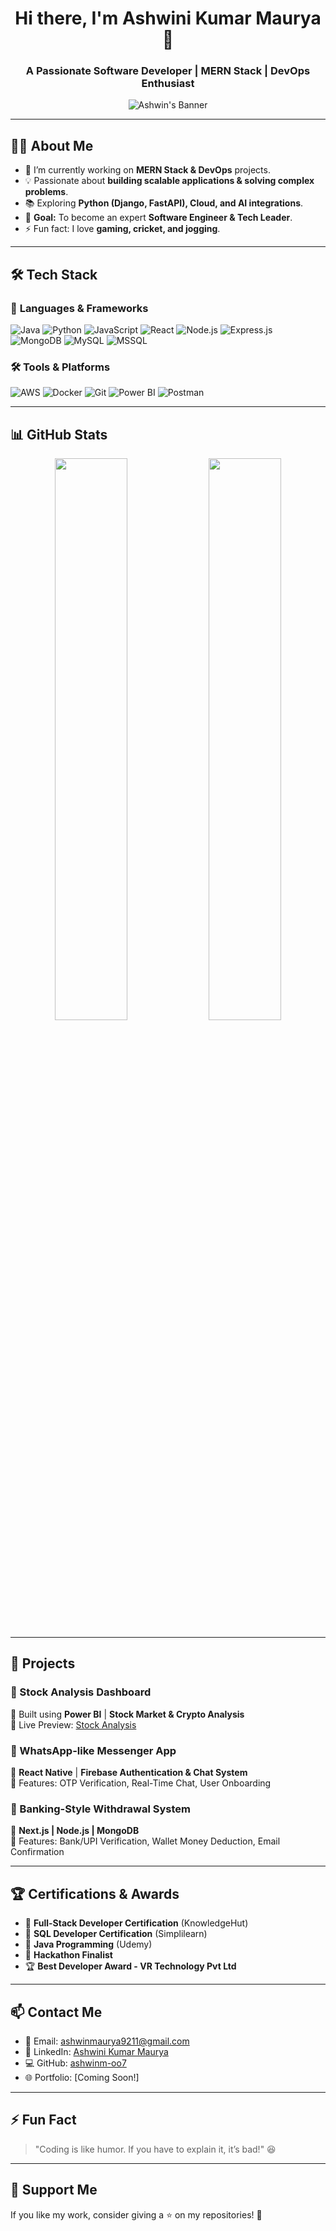 <!-- Header -->
<h1 align="center">Hi there, I'm Ashwini Kumar Maurya 👋</h1>
<h3 align="center">A Passionate Software Developer | MERN Stack | DevOps Enthusiast</h3>

<!-- Profile Banner -->
<p align="center">
  <img src="https://github.com/ashwinm-oo7/ashwinm-oo7/raw/main/banner.png" alt="Ashwin's Banner">
</p>

---

## 👨‍💻 **About Me**
- 🔭 I’m currently working on **MERN Stack & DevOps** projects.  
- 💡 Passionate about **building scalable applications & solving complex problems**.  
- 📚 Exploring **Python (Django, FastAPI), Cloud, and AI integrations**.  
- 🎯 **Goal:** To become an expert **Software Engineer & Tech Leader**.  
- ⚡ Fun fact: I love **gaming, cricket, and jogging**.  

---

## 🛠️ **Tech Stack**
### 🚀 **Languages & Frameworks**
![Java](https://img.shields.io/badge/Java-ED8B00?style=for-the-badge&logo=java&logoColor=white)
![Python](https://img.shields.io/badge/Python-FFD43B?style=for-the-badge&logo=python&logoColor=blue)
![JavaScript](https://img.shields.io/badge/JavaScript-F7DF1E?style=for-the-badge&logo=javascript&logoColor=black)
![React](https://img.shields.io/badge/ReactJS-61DAFB?style=for-the-badge&logo=react&logoColor=black)
![Node.js](https://img.shields.io/badge/Node.js-43853D?style=for-the-badge&logo=node.js&logoColor=white)
![Express.js](https://img.shields.io/badge/Express.js-000000?style=for-the-badge&logo=express&logoColor=white)
![MongoDB](https://img.shields.io/badge/MongoDB-47A248?style=for-the-badge&logo=mongodb&logoColor=white)
![MySQL](https://img.shields.io/badge/MySQL-005C84?style=for-the-badge&logo=mysql&logoColor=white)
![MSSQL](https://img.shields.io/badge/MSSQL-CC2927?style=for-the-badge&logo=microsoftsqlserver&logoColor=white)

### 🛠️ **Tools & Platforms**
![AWS](https://img.shields.io/badge/AWS-232F3E?style=for-the-badge&logo=amazonaws&logoColor=white)
![Docker](https://img.shields.io/badge/Docker-0db7ed?style=for-the-badge&logo=docker&logoColor=white)
![Git](https://img.shields.io/badge/Git-F05032?style=for-the-badge&logo=git&logoColor=white)
![Power BI](https://img.shields.io/badge/PowerBI-F2C811?style=for-the-badge&logo=powerbi&logoColor=black)
![Postman](https://img.shields.io/badge/Postman-FF6C37?style=for-the-badge&logo=postman&logoColor=white)

---

## 📊 **GitHub Stats**
<p align="center">
  <img width="48%" src="https://github-readme-stats.vercel.app/api?username=ashwinm-oo7&show_icons=true&theme=radical" />
  <img width="48%" src="https://github-readme-streak-stats.herokuapp.com/?user=ashwinm-oo7&theme=radical" />
</p>

---

## 🚀 **Projects**
### **🔹 Stock Analysis Dashboard**
🔹 Built using **Power BI** | **Stock Market & Crypto Analysis**  
🔹 Live Preview: [Stock Analysis](https://your-live-demo-link.com)  

### **🔹 WhatsApp-like Messenger App**
🔹 **React Native** | **Firebase Authentication & Chat System**  
🔹 Features: OTP Verification, Real-Time Chat, User Onboarding  

### **🔹 Banking-Style Withdrawal System**
🔹 **Next.js | Node.js | MongoDB**  
🔹 Features: Bank/UPI Verification, Wallet Money Deduction, Email Confirmation  

---

## 🏆 **Certifications & Awards**
- 🏅 **Full-Stack Developer Certification** (KnowledgeHut)
- 🏅 **SQL Developer Certification** (Simplilearn)
- 🏅 **Java Programming** (Udemy)
- 🥇 **Hackathon Finalist**
- 🏆 **Best Developer Award - VR Technology Pvt Ltd**

---

## 📫 **Contact Me**
- 📧 Email: [ashwinmaurya9211@gmail.com](mailto:ashwinmaurya9211@gmail.com)
- 🔗 LinkedIn: [Ashwini Kumar Maurya](https://www.linkedin.com/in/ashwini-kumar-maurya/)
- 💻 GitHub: [ashwinm-oo7](https://github.com/ashwinm-oo7)
- 🌐 Portfolio: [Coming Soon!]

---

## ⚡ **Fun Fact**
> "Coding is like humor. If you have to explain it, it’s bad!" 😆

---

## 💖 **Support Me**
If you like my work, consider giving a ⭐ on my repositories! 🚀  
